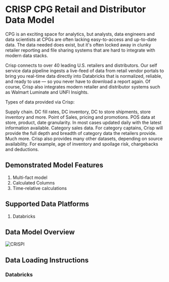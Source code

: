 # CRISP CPG Retail and Distributor Data Model

CPG is an exciting space for analytics, but analysts, data engineers and data scientists at CPGs are often lacking easy-to-access and up-to-date data. The data needed does exist, but it's often locked away in clunky retailer reporting and file sharing systems that are hard to integrate with modern data stacks.

Crisp connects to over 40 leading U.S. retailers and distributors. Our self service data pipeline ingests a live-feed of data from retail vendor portals to bring you real-time data directly into Databricks that is normalized, reliable, and ready to use — so you never have to download a report again. Of course, Crisp also integrates modern retailer and distributor systems such as Walmart Luminate and UNFI Insights.

Types of data provided via Crisp:

Supply chain. DC fill rates, DC inventory, DC to store shipments, store inventory and more. Point of Sales, pricing and promotions. POS data at store, product, date granularity. In most cases updated daily with the latest information available.
Category sales data. For category captains, Crisp will provide the full depth and breadth of category data the retailers provide.
Much more. Crisp also provides many other datasets, depending on source availability. For example, age of inventory and spoilage risk, chargebacks and deductions.

## Demonstrated Model Features
1. Multi-fact model
2. Calculated Columns
3. Time-relative calculations

## Supported Data Platforms
1. Databricks

## Data Model Overview

![CRISPl](../../../images/crisp-model.png)

## Data Loading Instructions

### Databricks
